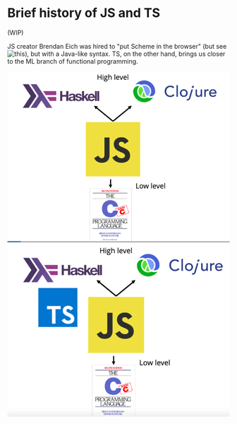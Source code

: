 # Brief history of JS and TS

(WIP)

JS creator Brendan Eich was hired to "put Scheme in the browser" (but see ![this](https://journal.stuffwithstuff.com/2013/07/18/javascript-isnt-scheme/)), but with a Java-like syntax.
TS, on the other hand, brings us closer to the ML branch of functional programming.

![JS](zhistory-js.png)
![TS](zhistory-ts.png)
